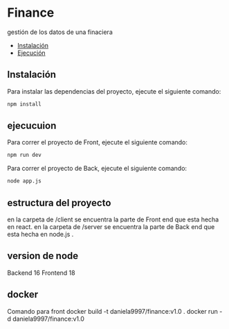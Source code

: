 # Finance
gestión de los datos de una finaciera

- [Instalación](#instalación)
- [Ejecución](#ejecución)

## Instalación
Para instalar las dependencias del proyecto, ejecute el siguiente comando:
```bash
npm install
```
## ejecucuion

Para correr el proyecto de Front, ejecute el siguiente comando:

```bash
npm run dev
```
Para correr el proyecto de Back, ejecute el siguiente comando:

```bash
node app.js
```

## estructura del proyecto

en la carpeta de /client se encuentra la parte de Front end que esta hecha en react.
en la carpeta de /server se encuentra la parte de Back end que esta hecha en node.js .

## version de node
Backend 16
Frontend 18

## docker
Comando para front
docker build -t daniela9997/finance:v1.0  .
docker run  -d  daniela9997/finance:v1.0
